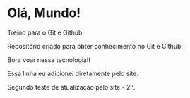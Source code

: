 # Olá, Mundo!
 Treino para o Git e Github

Repositório criado para obter conhecimento no Git e Github!

Bora voar nessa tecnologia!!

Essa linha eu adicionei diretamente pelo site. 

Segundo teste de atualização pelo site - 2º.
 